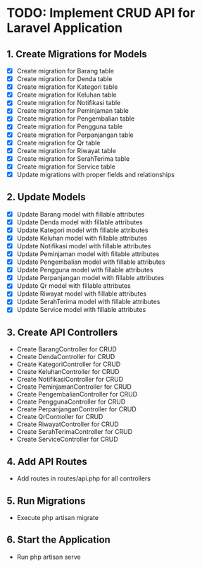 # TODO: Implement CRUD API for Laravel Application

## 1. Create Migrations for Models
- [x] Create migration for Barang table
- [x] Create migration for Denda table
- [x] Create migration for Kategori table
- [x] Create migration for Keluhan table
- [x] Create migration for Notifikasi table
- [x] Create migration for Peminjaman table
- [x] Create migration for Pengembalian table
- [x] Create migration for Pengguna table
- [x] Create migration for Perpanjangan table
- [x] Create migration for Qr table
- [x] Create migration for Riwayat table
- [x] Create migration for SerahTerima table
- [x] Create migration for Service table
- [x] Update migrations with proper fields and relationships

## 2. Update Models
- [x] Update Barang model with fillable attributes
- [x] Update Denda model with fillable attributes
- [x] Update Kategori model with fillable attributes
- [x] Update Keluhan model with fillable attributes
- [x] Update Notifikasi model with fillable attributes
- [x] Update Peminjaman model with fillable attributes
- [x] Update Pengembalian model with fillable attributes
- [x] Update Pengguna model with fillable attributes
- [x] Update Perpanjangan model with fillable attributes
- [x] Update Qr model with fillable attributes
- [x] Update Riwayat model with fillable attributes
- [x] Update SerahTerima model with fillable attributes
- [x] Update Service model with fillable attributes

## 3. Create API Controllers
- Create BarangController for CRUD
- Create DendaController for CRUD
- Create KategoriController for CRUD
- Create KeluhanController for CRUD
- Create NotifikasiController for CRUD
- Create PeminjamanController for CRUD
- Create PengembalianController for CRUD
- Create PenggunaController for CRUD
- Create PerpanjanganController for CRUD
- Create QrController for CRUD
- Create RiwayatController for CRUD
- Create SerahTerimaController for CRUD
- Create ServiceController for CRUD

## 4. Add API Routes
- Add routes in routes/api.php for all controllers

## 5. Run Migrations
- Execute php artisan migrate

## 6. Start the Application
- Run php artisan serve
